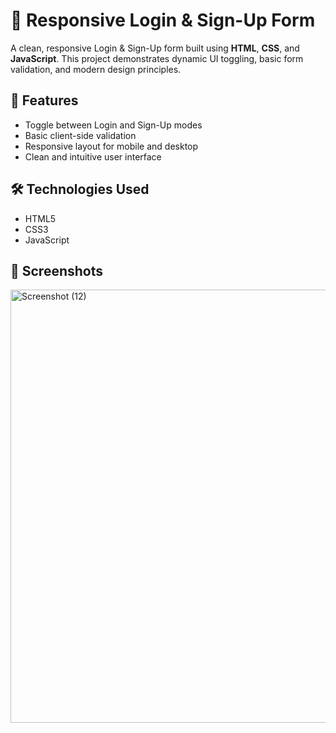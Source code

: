 # 🔐 Responsive Login & Sign-Up Form

A clean, responsive Login & Sign-Up form built using **HTML**, **CSS**, and **JavaScript**. This project demonstrates dynamic UI toggling, basic form validation, and modern design principles.

## 🚀 Features

- Toggle between Login and Sign-Up modes
- Basic client-side validation
- Responsive layout for mobile and desktop
- Clean and intuitive user interface

## 🛠️ Technologies Used

- HTML5
- CSS3
- JavaScript 
## 📸 Screenshots

<img width="1360" height="693" alt="Screenshot (12)" src="https://github.com/user-attachments/assets/7cd6d77f-519e-453a-8a64-e586c6c05e3f" />
